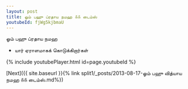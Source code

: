 ```yaml
---
layout: post
title: ஓம் பஹு ப்ரதாய நமஹ ௧௧ டைம்ஸ்
youtubeId: fjWg5kjbmaU
---
```

 
 
 ஓம் பஹு ப்ரதாய நமஹ  
 
 -  யார் ஏராளமாகக் கொடுக்கிறார்கள் 
 
  
 
  
 
 
 
 
 
 


{% include youtubePlayer.html id=page.youtubeId %}
 
[Next]({{ site.baseurl }}{% link  split1/_posts/2013-08-17-ஓம் பஹு வித்யாய நமஹ ௧௧ டைம்ஸ்.md%})
 
